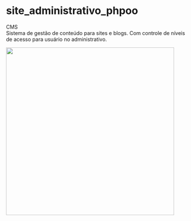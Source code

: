 # site_administrativo_phpoo
CMS
<br>
Sistema de gestão de conteúdo para sites e blogs.
Com controle de níveis de acesso para usuário no administrativo.


<img src="https://user-images.githubusercontent.com/29738868/127564786-6633c1df-a830-4727-8a05-4e91f2ebe9ea.png" width="460" heigth="360">
